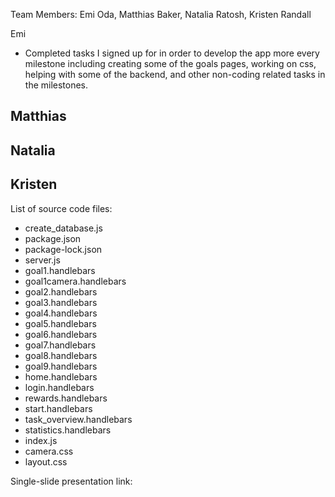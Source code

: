 Team Members: Emi Oda, Matthias Baker, Natalia Ratosh, Kristen Randall

Emi
- Completed tasks I signed up for in order to develop the app more every milestone including creating some of the goals pages, working on css, helping with some of the backend, and other non-coding related tasks in the milestones. 

Matthias
- 

Natalia
- 

Kristen
-

List of source code files:
- create_database.js
- package.json
- package-lock.json
- server.js
- goal1.handlebars
- goal1camera.handlebars
- goal2.handlebars
- goal3.handlebars
- goal4.handlebars
- goal5.handlebars
- goal6.handlebars
- goal7.handlebars
- goal8.handlebars
- goal9.handlebars
- home.handlebars
- login.handlebars
- rewards.handlebars
- start.handlebars
- task_overview.handlebars
- statistics.handlebars
- index.js
- camera.css
- layout.css

Single-slide presentation link: 
